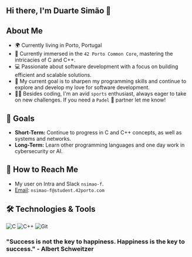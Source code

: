 ## Hi there, I'm Duarte Simão 👋

## About Me
- 🌍 Currently living in Porto, Portugal
- 📘 Currently immersed in the `42 Porto Common Core`, mastering the intricacies of C and C++.
- 💻 Passionate about software development with a focus on building efficient and scalable solutions.
- 🤖 My current goal is to sharpen my programming skills and continue to explore and develop my love for software development.
- 🏋️‍♀️ Besides coding, I'm an avid `sports` enthusiast, always eager to take on new challenges. If you need a `Padel` 🎾 partner let me know!

## 🎯 Goals
- **Short-Term:** Continue to progress in C and C++ concepts, as well as systems and networks.
- **Long-Term:** Learn other programming languages and one day work in cybersecurity or AI.

## 📧 How to Reach Me
-  My user on Intra and Slack `nsimao-f`.
- [Email](mailto:nsimao-f@student.42porto.com): `nsimao-f@student.42porto.com`

## 🛠️ Technologies & Tools
![C](https://img.shields.io/badge/C-A8B9CC?style=for-the-badge&logo=c&logoColor=white)  ![C++](https://img.shields.io/badge/C++-00599C?style=for-the-badge&logo=cplusplus&logoColor=white)  ![Git](https://img.shields.io/badge/Git-F05032?style=for-the-badge&logo=git&logoColor=white)

### "Success is not the key to happiness. Happiness is the key to success." - Albert Schweitzer
